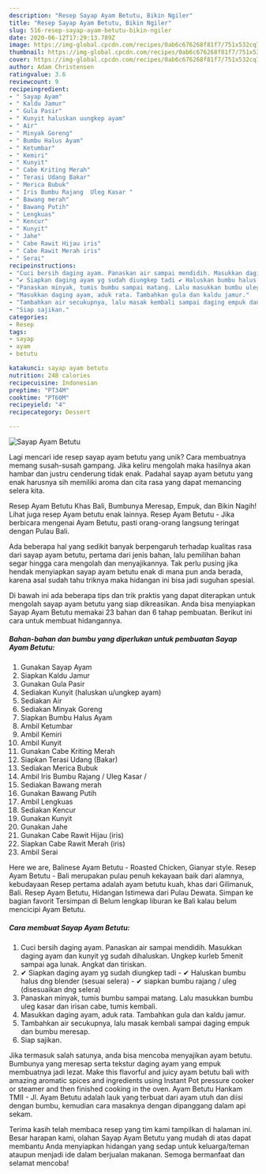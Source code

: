 ```yaml
---
description: "Resep Sayap Ayam Betutu, Bikin Ngiler"
title: "Resep Sayap Ayam Betutu, Bikin Ngiler"
slug: 516-resep-sayap-ayam-betutu-bikin-ngiler
date: 2020-06-12T17:29:13.789Z
image: https://img-global.cpcdn.com/recipes/0ab6c676268f81f7/751x532cq70/sayap-ayam-betutu-foto-resep-utama.jpg
thumbnail: https://img-global.cpcdn.com/recipes/0ab6c676268f81f7/751x532cq70/sayap-ayam-betutu-foto-resep-utama.jpg
cover: https://img-global.cpcdn.com/recipes/0ab6c676268f81f7/751x532cq70/sayap-ayam-betutu-foto-resep-utama.jpg
author: Adam Christensen
ratingvalue: 3.6
reviewcount: 9
recipeingredient:
- " Sayap Ayam"
- " Kaldu Jamur"
- " Gula Pasir"
- " Kunyit haluskan uungkep ayam"
- " Air"
- " Minyak Goreng"
- " Bumbu Halus Ayam"
- " Ketumbar"
- " Kemiri"
- " Kunyit"
- " Cabe Kriting Merah"
- " Terasi Udang Bakar"
- " Merica Bubuk"
- " Iris Bumbu Rajang  Uleg Kasar "
- " Bawang merah"
- " Bawang Putih"
- " Lengkuas"
- " Kencur"
- " Kunyit"
- " Jahe"
- " Cabe Rawit Hijau iris"
- " Cabe Rawit Merah iris"
- " Serai"
recipeinstructions:
- "Cuci bersih daging ayam. Panaskan air sampai mendidih. Masukkan daging ayam dan kunyit yg sudah dihaluskan. Ungkep kurleb 5menit sampai aga lunak. Angkat dan tiriskan."
- "✔ Siapkan daging ayam yg sudah diungkep tadi ✔ Haluskan bumbu halus dng blender (sesuai selera) ✔ siapkan bumbu rajang / uleg (disesuaikan dng selera)"
- "Panaskan minyak, tumis bumbu sampai matang. Lalu masukkan bumbu uleg kasar dan irisan cabe, tumis kembali."
- "Masukkan daging ayam, aduk rata. Tambahkan gula dan kaldu jamur."
- "Tambahkan air secukupnya, lalu masak kembali sampai daging empuk dan bumbu meresap."
- "Siap sajikan."
categories:
- Resep
tags:
- sayap
- ayam
- betutu

katakunci: sayap ayam betutu 
nutrition: 248 calories
recipecuisine: Indonesian
preptime: "PT34M"
cooktime: "PT60M"
recipeyield: "4"
recipecategory: Dessert

---
```



![Sayap Ayam Betutu](https://img-global.cpcdn.com/recipes/0ab6c676268f81f7/751x532cq70/sayap-ayam-betutu-foto-resep-utama.jpg)

Lagi mencari ide resep sayap ayam betutu yang unik? Cara membuatnya memang susah-susah gampang. Jika keliru mengolah maka hasilnya akan hambar dan justru cenderung tidak enak. Padahal sayap ayam betutu yang enak harusnya sih memiliki aroma dan cita rasa yang dapat memancing selera kita.

Resep Ayam Betutu Khas Bali, Bumbunya Meresap, Empuk, dan Bikin Nagih! Lihat juga resep Ayam betutu enak lainnya. Resep Ayam Betutu - Jika berbicara mengenai Ayam Betutu, pasti orang-orang langsung teringat dengan Pulau Bali.

Ada beberapa hal yang sedikit banyak berpengaruh terhadap kualitas rasa dari sayap ayam betutu, pertama dari jenis bahan, lalu pemilihan bahan segar hingga cara mengolah dan menyajikannya. Tak perlu pusing jika hendak menyiapkan sayap ayam betutu enak di mana pun anda berada, karena asal sudah tahu triknya maka hidangan ini bisa jadi suguhan spesial.


Di bawah ini ada beberapa tips dan trik praktis yang dapat diterapkan untuk mengolah sayap ayam betutu yang siap dikreasikan. Anda bisa menyiapkan Sayap Ayam Betutu memakai 23 bahan dan 6 tahap pembuatan. Berikut ini cara untuk membuat hidangannya.

<!--inarticleads1-->

##### Bahan-bahan dan bumbu yang diperlukan untuk pembuatan Sayap Ayam Betutu:

1. Gunakan  Sayap Ayam
1. Siapkan  Kaldu Jamur
1. Gunakan  Gula Pasir
1. Sediakan  Kunyit (haluskan u/ungkep ayam)
1. Sediakan  Air
1. Sediakan  Minyak Goreng
1. Siapkan  Bumbu Halus Ayam
1. Ambil  Ketumbar
1. Ambil  Kemiri
1. Ambil  Kunyit
1. Gunakan  Cabe Kriting Merah
1. Siapkan  Terasi Udang (Bakar)
1. Sediakan  Merica Bubuk
1. Ambil  Iris Bumbu Rajang / Uleg Kasar /
1. Sediakan  Bawang merah
1. Gunakan  Bawang Putih
1. Ambil  Lengkuas
1. Sediakan  Kencur
1. Gunakan  Kunyit
1. Gunakan  Jahe
1. Gunakan  Cabe Rawit Hijau (iris)
1. Siapkan  Cabe Rawit Merah (iris)
1. Ambil  Serai


Here we are, Balinese Ayam Betutu - Roasted Chicken, Gianyar style. Resep Ayam Betutu - Bali merupakan pulau penuh kekayaan baik dari alamnya, kebudayaan Resep pertama adalah ayam betutu kuah, khas dari Gilimanuk, Bali. Resep Ayam Betutu, Hidangan Istimewa dari Pulau Dewata. Simpan ke bagian favorit Tersimpan di Belum lengkap liburan ke Bali kalau belum mencicipi Ayam Betutu. 

<!--inarticleads2-->

##### Cara membuat Sayap Ayam Betutu:

1. Cuci bersih daging ayam. Panaskan air sampai mendidih. Masukkan daging ayam dan kunyit yg sudah dihaluskan. Ungkep kurleb 5menit sampai aga lunak. Angkat dan tiriskan.
1. ✔ Siapkan daging ayam yg sudah diungkep tadi - ✔ Haluskan bumbu halus dng blender (sesuai selera) - ✔ siapkan bumbu rajang / uleg (disesuaikan dng selera)
1. Panaskan minyak, tumis bumbu sampai matang. Lalu masukkan bumbu uleg kasar dan irisan cabe, tumis kembali.
1. Masukkan daging ayam, aduk rata. Tambahkan gula dan kaldu jamur.
1. Tambahkan air secukupnya, lalu masak kembali sampai daging empuk dan bumbu meresap.
1. Siap sajikan.


Jika termasuk salah satunya, anda bisa mencoba menyajikan ayam betutu. Bumbunya yang meresap serta tekstur daging ayam yang empuk membuatnya jadi lezat. Make this flavorful and juicy ayam betutu bali with amazing aromatic spices and ingredients using Instant Pot pressure cooker or steamer and then finished cooking in the oven. Ayam Betutu Hankam TMII - Jl. Ayam Betutu adalah lauk yang terbuat dari ayam utuh dan diisi dengan bumbu, kemudian cara masaknya dengan dipanggang dalam api sekam. 

Terima kasih telah membaca resep yang tim kami tampilkan di halaman ini. Besar harapan kami, olahan Sayap Ayam Betutu yang mudah di atas dapat membantu Anda menyiapkan hidangan yang sedap untuk keluarga/teman ataupun menjadi ide dalam berjualan makanan. Semoga bermanfaat dan selamat mencoba!
